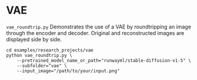 # VAE

`vae_roundtrip.py` Demonstrates the use of a VAE by roundtripping an image through the encoder and decoder. Original and reconstructed images are displayed side by side.

```
cd examples/research_projects/vae
python vae_roundtrip.py \
    --pretrained_model_name_or_path="runwayml/stable-diffusion-v1-5" \
    --subfolder="vae" \
    --input_image="/path/to/your/input.png"
```
